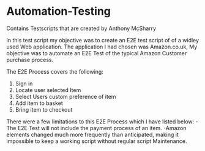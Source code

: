 # Automation-Testing
Contains Testscripts that are created by Anthony McSharry

In this test script my objective was to create an E2E test script of of a widley used Web application.
The application I had chosen was Amazon.co.uk, My objective was to automate an E2E Test of the typical Amazon Customer purchase process.

The E2E Process covers the following:
1. Sign in
2. Locate user selected Item
3. Select Users custom preference of item
4. Add item to basket
5. Bring item to checkout

There were a few limitations to this E2E Process which I have listed below:
-The E2E Test will not include the payment process of an item.
-Amazon elements changed much more frequently than anticipated, making it impossible to keep a working script without regular script Maintenance.
